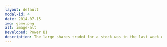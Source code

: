 ```yaml
---
layout: default
modal-id: 4
date: 2014-07-15
img: game.png
alt: image-alt
Developed: Power BI
description: The large shares traded for a stock was in the last week of August 2015, especifically  August 24 th with 4607945196 volume. BAC - Bank of America (214649482) and Apple(1622066292) weres the stocks that traded most. The Day of the week with more volume is Wednesday and Monday the less. Tha most volatility day for Amazon (AMNZ) for example was the June 09 th of 2017. Difference of $85.99.
---
```

